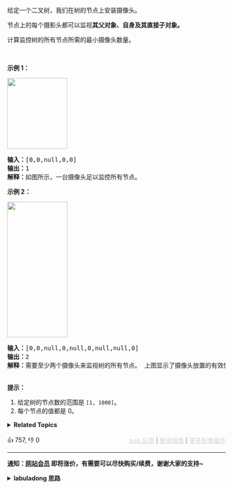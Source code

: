 <p>给定一个二叉树，我们在树的节点上安装摄像头。</p>

<p>节点上的每个摄影头都可以监视<strong>其父对象、自身及其直接子对象。</strong></p>

<p>计算监控树的所有节点所需的最小摄像头数量。</p>

<p>&nbsp;</p>

<p><strong>示例 1：</strong></p>

<p><img alt="" src="https://assets.leetcode-cn.com/aliyun-lc-upload/uploads/2018/12/29/bst_cameras_01.png" style="height: 163px; width: 138px;" /></p>

<pre><strong>输入：</strong>[0,0,null,0,0]
<strong>输出：</strong>1
<strong>解释：</strong>如图所示，一台摄像头足以监控所有节点。
</pre>

<p><strong>示例 2：</strong></p>

<p><img alt="" src="https://assets.leetcode-cn.com/aliyun-lc-upload/uploads/2018/12/29/bst_cameras_02.png" style="height: 312px; width: 139px;" /></p>

<pre><strong>输入：</strong>[0,0,null,0,null,0,null,null,0]
<strong>输出：</strong>2
<strong>解释：</strong>需要至少两个摄像头来监视树的所有节点。 上图显示了摄像头放置的有效位置之一。
</pre>

<p><br> <strong>提示：</strong></br></p>

<ol> 
 <li>给定树的节点数的范围是&nbsp;<code>[1, 1000]</code>。</li> 
 <li>每个节点的值都是 0。</li> 
</ol>

<details><summary><strong>Related Topics</strong></summary>树 | 深度优先搜索 | 动态规划 | 二叉树</details><br>

<div>👍 757, 👎 0<span style='float: right;'><span style='color: gray;'><a href='https://github.com/labuladong/fucking-algorithm/issues' target='_blank' style='color: lightgray;text-decoration: underline;'>bug 反馈</a> | <a href='https://labuladong.online/algo/fname.html?fname=jb插件简介' target='_blank' style='color: lightgray;text-decoration: underline;'>使用指南</a> | <a href='https://labuladong.online/algo/' target='_blank' style='color: lightgray;text-decoration: underline;'>更多配套插件</a></span></span></div>

<div id="labuladong"><hr>

**通知：[网站会员](https://labuladong.online/algo/intro/site-vip/) 即将涨价，有需要可以尽快购买/续费，谢谢大家的支持~**

<details><summary><strong>labuladong 思路</strong></summary>

<!-- vip -->
<!-- i_63956417e4b02685a425cc0d -->

本题思路为 labuladong 网站会员专属，请 [点击这里](https://labuladong.online/algo/intro/site-vip/) 购买会员并「按照各个插件的解锁方法手动刷新数据」。

若之前已经购买会员并成功解锁插件，现在却突然出现这个问题，是因为添加了新的题解数据。请尝试重新手动刷新插件数据。进入 [会员购买页](https://labuladong.online/algo/intro/site-vip/) 向下翻即可查看各个插件刷新数据的方法。

若依然无法解决问题，可以在按照 [bug 反馈页面](https://labuladong.online/algo/intro/bug-report/) 的提示像我反馈问题，如是 bug 我会立即修复。</details>
</div>

